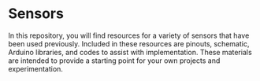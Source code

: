 # Sensors
In this repository, you will find resources for a variety of sensors that have been used previously. Included in these resources are pinouts, schematic, Arduino libraries, and codes to assist with implementation. These materials are intended to provide a starting point for your own projects and experimentation.
